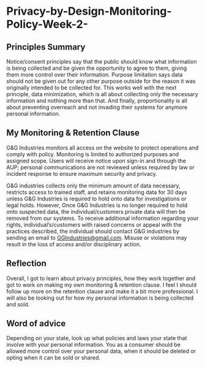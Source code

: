 # Privacy-by-Design-Monitoring-Policy-Week-2-

## Principles Summary
Notice/consent principles say that the public should know what information is being collected
and be given the opportunity to agree to them, giving them more control over their information.
Purpose limitation says data should not be given out for any other purpose outside for the
reason it was originally intended to be collected for. This works well with the next principle, data
minimization, which is all about collecting only the necessary information and nothing more
than that. And finally, proportionality is all about preventing overreach and not invading their
systems for anymore personal information.

## My Monitoring & Retention Clause
G&G Industries monitors all access on the website to protect operations and comply with policy.
Monitoring is limited to authorized purposes and assigned scope. Users will receive notice upon
sign-in and through the AUP; personal communications are not reviewed unless required by law
or incident response to ensure maximum security and privacy.

G&G industries collects only the minimum amount of data necessary, restricts access to trained
staff, and retains monitoring data for 30 days unless G&G Industries is required to hold onto
data for investigations or legal holds. However, Once G&G Industries is no longer required to
hold onto suspected data, the individual/customers private data will then be removed from our
systems. To receive additional information regarding your rights, individual’s/customers with
raised concerns or appeal with the practices described, the individual should contact G&G
industries by sending an email to GGIndustries@gmail.com. Misuse or violations may result in
the loss of access and/or disciplinary action.

## Reflection
Overall, I got to learn about privacy principles, how they work together and got to work on
making my own monitoring & retention clause. I feel I should follow up more on the retention
clause and make it a bit more professional. I will also be looking out for how my personal
information is being collected and sold.

## Word of advice
Depending on your state, look up what policies and laws your state that involve with your
personal information. You as a consumer should be allowed more control over your personal
data, when it should be deleted or opting when it can be sold or shared.
